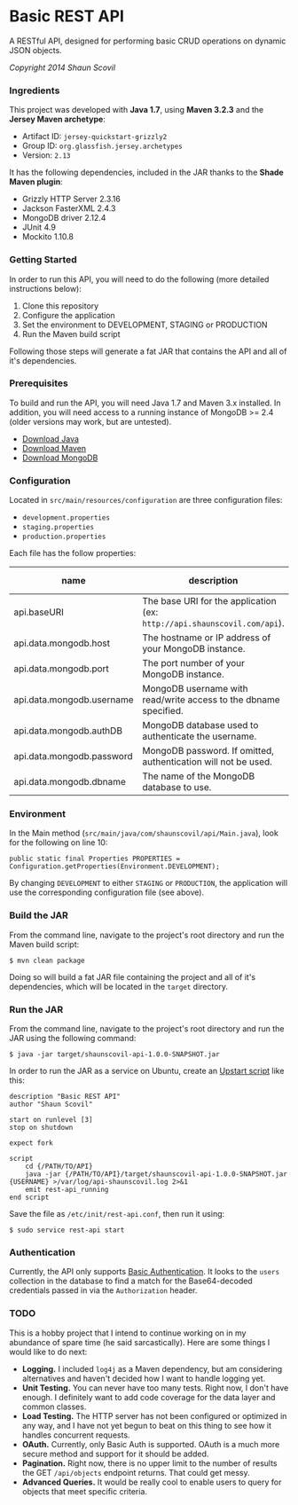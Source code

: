 # Basic REST API

A RESTful API, designed for performing basic CRUD operations on dynamic JSON objects.

_Copyright 2014 Shaun Scovil_


### Ingredients

This project was developed with __Java 1.7__, using __Maven 3.2.3__ and the __Jersey Maven archetype__:

* Artifact ID: `jersey-quickstart-grizzly2`
* Group ID: `org.glassfish.jersey.archetypes`
* Version: `2.13`

It has the following dependencies, included in the JAR thanks to the __Shade Maven plugin__:

* Grizzly HTTP Server 2.3.16
* Jackson FasterXML 2.4.3
* MongoDB driver 2.12.4
* JUnit 4.9
* Mockito 1.10.8


### Getting Started

In order to run this API, you will need to do the following (more detailed instructions below):

1. Clone this repository
2. Configure the application
3. Set the environment to DEVELOPMENT, STAGING or PRODUCTION
4. Run the Maven build script

Following those steps will generate a fat JAR that contains the API and all of it's dependencies.


### Prerequisites

To build and run the API, you will need Java 1.7 and Maven 3.x installed. In addition, you will need access to a running instance of MongoDB >= 2.4 (older versions may work, but are untested).

* [Download Java](http://www.oracle.com/technetwork/java/javase/downloads/jdk7-downloads-1880260.html)
* [Download Maven](http://maven.apache.org/download.cgi)
* [Download MongoDB](http://www.mongodb.org/downloads)


### Configuration

Located in `src/main/resources/configuration` are three configuration files:

* `development.properties`
* `staging.properties`
* `production.properties`

Each file has the follow properties:

name | description | default value
-----|-------------|--------------
api.baseURI | The base URI for the application (ex: `http://api.shaunscovil.com/api`). | Required (no default).
api.data.mongodb.host | The hostname or IP address of your MongoDB instance. | `localhost`
api.data.mongodb.port | The port number of your MongoDB instance. | `27017`
api.data.mongodb.username | MongoDB username with read/write access to the dbname specified. | `root`
api.data.mongodb.authDB | MongoDB database used to authenticate the username. | `admin`
api.data.mongodb.password | MongoDB password. If omitted, authentication will not be used. | None (see description).
api.data.mongodb.dbname | The name of the MongoDB database to use. | `test`


### Environment

In the Main method (`src/main/java/com/shaunscovil/api/Main.java`), look for the following on line 10:

```
public static final Properties PROPERTIES = Configuration.getProperties(Environment.DEVELOPMENT);
```

By changing `DEVELOPMENT` to either `STAGING` or `PRODUCTION`, the application will use the corresponding configuration file (see above).


### Build the JAR

From the command line, navigate to the project's root directory and run the Maven build script:

```
$ mvn clean package
```

Doing so will build a fat JAR file containing the project and all of it's dependencies, which will be located in the `target` directory.


### Run the JAR

From the command line, navigate to the project's root directory and run the JAR using the following command:

```
$ java -jar target/shaunscovil-api-1.0.0-SNAPSHOT.jar
```

In order to run the JAR as a service on Ubuntu, create an [Upstart script](http://upstart.ubuntu.com/getting-started.html) like this:

```
description "Basic REST API"
author "Shaun Scovil"

start on runlevel [3]
stop on shutdown

expect fork

script
    cd {/PATH/TO/API}
    java -jar {/PATH/TO/API}/target/shaunscovil-api-1.0.0-SNAPSHOT.jar {USERNAME} >/var/log/api-shaunscovil.log 2>&1
    emit rest-api_running
end script
```

Save the file as `/etc/init/rest-api.conf`, then run it using:

```
$ sudo service rest-api start
```


### Authentication

Currently, the API only supports [Basic Authentication](http://en.wikipedia.org/wiki/Basic_access_authentication). It looks to the `users` collection in the database to find a match for the Base64-decoded credentials passed in via the `Authorization` header.


### TODO

This is a hobby project that I intend to continue working on in my abundance of spare time (he said sarcastically). Here are some things I would like to do next:

* __Logging.__ I included `log4j` as a Maven dependency, but am considering alternatives and haven't decided how I want to handle logging yet.
* __Unit Testing.__ You can never have too many tests. Right now, I don't have enough. I definitely want to add code coverage for the data layer and common classes.
* __Load Testing.__ The HTTP server has not been configured or optimized in any way, and I have not yet begun to beat on this thing to see how it handles concurrent requests.
* __OAuth.__ Currently, only Basic Auth is supported. OAuth is a much more secure method and support for it should be added.
* __Pagination.__ Right now, there is no upper limit to the number of results the GET `/api/objects` endpoint returns. That could get messy.
* __Advanced Queries.__ It would be really cool to enable users to query for objects that meet specific criteria.